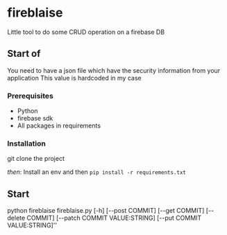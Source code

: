 # fireblaise

Little tool to do some CRUD operation on a firebase DB

## Start of

You need to have a json file which have the security information from your application
This value is hardcoded in my case

### Prerequisites

- Python
- firebase sdk
- All packages in requirements

### Installation

git clone the project

_then_: Install an env and then ``pip install -r requirements.txt`` 


## Start

python fireblaise
fireblaise.py [-h] [--post COMMIT] [--get COMMIT] [--delete COMMIT] [--patch COMMIT VALUE:STRING] [--put COMMIT VALUE:STRING]''
